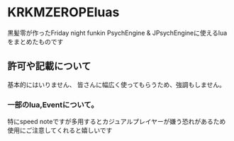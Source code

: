 # KRKMZEROPEluas
黒髪零が作ったFriday night funkin PsychEngine &amp; JPsychEngineに使えるluaをまとめたものです


## 許可や記載について
基本的にはいりません、
皆さんに幅広く使ってもらうため、強調もしません。

### 一部のlua,Eventについて。
特にspeed noteですが多用するとカジュアルプレイヤーが嫌う恐れがあるため
使用にご注意してくれると嬉しいです
